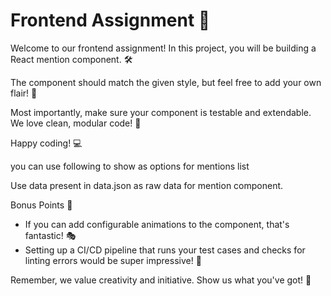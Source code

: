  # Frontend Assignment 🚀

 Welcome to our frontend assignment! In this project, you will be building a React mention component. 🛠️

 The component should match the given style, but feel free to add your own flair! 🎨

 Most importantly, make sure your component is testable and extendable. We love clean, modular code! 🧹

 Happy coding! 💻

 you can use following to show as options for mentions list 

 Use data present in data.json as raw data for mention component.
 

 Bonus Points 🌟

 - If you can add configurable animations to the component, that's fantastic! 🎭
 - Setting up a CI/CD pipeline that runs your test cases and checks for linting errors would be super impressive! 🚀

 Remember, we value creativity and initiative. Show us what you've got! 💪
